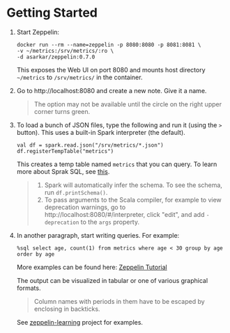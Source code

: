 # Getting Started

1. Start Zeppelin:

   ```
   docker run --rm --name=zeppelin -p 8080:8080 -p 8081:8081 \
   -v ~/metrics:/srv/metrics/:ro \
   -d asarkar/zeppelin:0.7.0
   ```
   This exposes the Web UI on port 8080 and mounts host directory `~/metrics` to `/srv/metrics/` in the container.

2. Go to http://localhost:8080 and create a new note. Give it a name.

   > The option may not be available until the circle on the right upper corner turns green.

3. To load a bunch of JSON files, type the following and run it (using the `>` button). This uses a built-in Spark interpreter (the default).

   ```
   val df = spark.read.json("/srv/metrics/*.json")
   df.registerTempTable("metrics")
   ```
   This creates a temp table named `metrics` that you can query. To learn more about Sprak SQL, see [this](http://spark.apache.org/docs/latest/sql-programming-guide.html).

   > 1. Spark will automatically infer the schema. To see the schema, run `df.printSchema()`.
   > 2. To pass arguments to the Scala compiler, for example to view deprecation warnings, go to http://localhost:8080/#/interpreter, click "edit", and add `-deprecation` to the `args` property.
   
4. In another paragraph, start writing queries. For example:

   ```
   %sql select age, count(1) from metrics where age < 30 group by age order by age
   ```
   More examples can be found here: [Zeppelin Tutorial](https://zeppelin.apache.org/docs/0.5.5-incubating/tutorial/tutorial.html)

   The output can be visualized in tabular or one of various graphical formats.

   > Column names with periods in them have to be escaped by enclosing in backticks.
   
   See [zeppelin-learning](https://github.com/asarkar/spark/tree/master/zeppelin-learning) project for examples.
